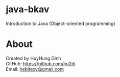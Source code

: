 # java-bkav
Introduction to Java (Object-oriented programming)

# About
Created by HuyHung Dinh<br>
GitHub: https://github.com/hu2di<br>
Email: hebitaxy@gmail.com
